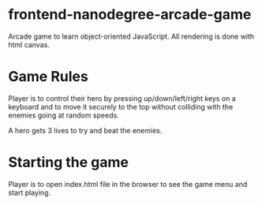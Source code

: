 # frontend-nanodegree-arcade-game
Arcade game to learn object-oriented JavaScript.
All rendering is done with html canvas.

# Game Rules
Player is to control their hero by pressing up/down/left/right keys on a keyboard and to move it securely to the top without colliding with the enemies going at random speeds.

A hero gets 3 lives to try and beat the enemies.

# Starting the game
Player is to open index.html file in the browser to see the game menu and start playing.
